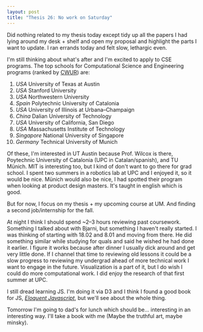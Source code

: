 ```yaml
---
layout: post
title: "Thesis 26: No work on Saturday"
---
```

Did nothing related to my thesis today except tidy up all the papers I had lying around my desk + shelf and open my proposal and highlight the parts I want to update. I ran errands today and felt slow, lethargic even.

I'm still thinking about what's after and I'm excited to apply to CSE programs. The top schools for Computational Science and Engineering programs (ranked by [CWUR](https://cwur.org/2017/subjects.php#Mathematics,%20Interdisciplinary%20Applications)) are:

1. *USA* University of Texas at Austin
1. *USA* Stanford University
1. *USA* Northwestern University
1. *Spain* Polytechnic University of Catalonia
1. *USA* University of Illinois at Urbana–Champaign
1. *China* Dalian University of Technology
1. *USA* University of California, San Diego
1. *USA* Massachusetts Institute of Technology
1. *Singapore* National University of Singapore
1. *Germany* Technical University of Munich

Of these, I'm interested in UT Austin because Prof. Wilcox is there, Poytechnic University of Catalonia (UPC in Catalan/spanish), and TU Münich. MIT is interesting too, but I kind of don't want to go there for grad school. I spent two summers in a robotics lab at UPC and I enjoyed it, so it would be nice. Münich would also be nice, I had spotted their program when looking at product design masters. It's taught in english which is good.

But for now, I focus on my thesis + my upcoming course at UM. And finding a second job/internship for the fall.

At night I think I should spend ~2–3 hours reviewing past coursework. Something I talked about with Bjarni, but something I haven't really started. I was thinking of starting with 18.02 and 8.01 and moving from there. He did something similar while studying for quals and said he wished he had done it earlier. I figure it works because after dinner I usually dick around and get very little done. If I channel that time to reviewing old lessons it could be a slow progress to reviewing my undergrad ahead of more technical work I want to engage in the future. Visualization is a part of it, but I do wish I could do more computational work. I did enjoy the research of that first summer at UPC.

I still dread learning JS. I'm doing it via D3 and I think I found a good book for JS, [*Eloquent Javascript*](http://eloquentjavascript.net/), but we'll see about the whole thing.

Tomorrow I'm going to dad's for lunch which should be... interesting in an interesting way. I'll take a book with me (Maybe the truthful art, maybe minsky).